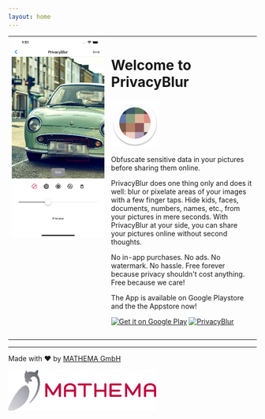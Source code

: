 ```yaml
---
layout: home
---
```



<table style="width: 100%; border: none">
<tr>
<td valign="top" style="width: 40%; border: none">

<img src="assets/preview.png" alt="Preview Screenshot">

</td>
<td valign="top" style="border: none">

<h1>Welcome to PrivacyBlur</h1>

<img src="assets/ic_launcher_round.png" alt="PrivacyBlur Logo">

Obfuscate sensitive data in your pictures before sharing them online.

PrivacyBlur does one thing only and does it well: blur or pixelate areas of your images with a few finger taps. Hide kids, faces, documents, numbers, names, etc., from your pictures in mere seconds. With PrivacyBlur at your side, you can share your pictures online without second thoughts.

No in-app purchases. No ads. No watermark. No hassle. Free forever because privacy shouldn't cost anything. Free because we care!

The App is available on Google Playstore  and the the Appstore now!

<p float="left" align="left">
  <a href='https://play.google.com/store/apps/details?id=de.mathema.privacyblur&pcampaignid=pcampaignidMKT-Other-global-all-co-prtnr-py-PartBadge-Mar2515-1'><img width="150px" alt='Get it on Google Play' src='https://play.google.com/intl/en_us/badges/static/images/badges/en_badge_web_generic.png'/></a>
  <a href="https://apps.apple.com/us/app/privacyblur/id1536274106?itsct=apps_box_badge&amp;itscg=30200" style="width: 120px;margin-bottom: 10px;">
    <object data="assets/black.png" type="image/png">
      <img src="https://tools.applemediaservices.com/api/badges/download-on-the-app-store/black/en-us?size=250x83&amp;releaseDate=1619827200&h=9d23d850d1506bbe56180b2aa8ee51f7" alt="PrivacyBlur" style="width: 120px;margin-bottom: 10px;">
    </object>
  </a>
</p>

</td>
</tr>
</table>

---

Made with ❤ by [MATHEMA GmbH](https://www.mathema.de/)

![MATHEMA Logo](assets/mat-standard-rgb.png)

